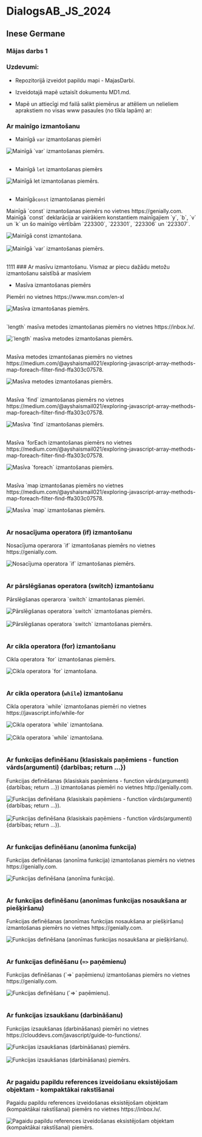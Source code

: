 <!-- Attēlus var pievienot no onedrive bez saglabāšanas datorā. Tikai nedrīkst mainīt vietu (onedrive mapi, tās atrašanās vietu). Obligāti jāsaglabā attēla atrašanās vietas/ ceļa adrese -->
# DialogsAB_JS_2024
## Inese Germane
### Mājas darbs 1
### Uzdevumi:
* Repozitorijā izveidot papildu mapi - MajasDarbi.

* Izveidotajā mapē uztaisīt dokumentu MD1.md.

* Mapē un attiecīgi md failā salikt piemērus ar attēliem un nelieliem aprakstiem no visas www pasaules (no tīkla lapām) ar:

### Ar mainīgo izmantošanu
* Mainīgā `var` izmantošanas piemēri

<picture>
<img src="https://raw.githubusercontent.com/Inese24/DialogsAB_JS_2024/main/MajasDarbi/Images/MajasDarbi_01/mainigais_var.png" alt="Mainīgā `var` izmantošanas piemērs." /> 
</picture>
<br>
<br>

* Mainīgā `let` izmantošanas piemērs
<picture>
<img src="https://raw.githubusercontent.com/Inese24/DialogsAB_JS_2024/main/MajasDarbi/Images/MajasDarbi_01/let1.png" alt="Mainīgā let izmantošanas piemērs." />
</picture>
<br>
<br>

* Mainīgā`const` izmantošanas piemēri
<p> Mainīgā `const` izmantošanas piemērs no vietnes https://genially.com. <br>
Mainīgā `const` deklarācija ar vairākiem konstantiem mainīgajiem `y`, `b`, `v` un `k` un šo mainīgo vērtībām `223300`, `223301`, `223306` un `223307`.   </p>
<picture>
<img src="https://raw.githubusercontent.com/Inese24/DialogsAB_JS_2024/main/MajasDarbi/Images/MajasDarbi_01/main%C4%ABgais_const_(number).png" alt="Mainīgā const izmantošana." />
</picture>
<br>
<br>
 <picture>
<img src="https://raw.githubusercontent.com/Inese24/DialogsAB_JS_2024/main/MajasDarbi/Images/MajasDarbi_01/const_1.png" alt="Mainīgā `var` izmantošanas piemērs." /> 
</picture>
<br>
<br>

1111  ### Ar masīvu izmantošanu. Vismaz ar piecu dažādu metožu izmantošanu saistībā ar masīviem
* Masīva izmantošanas piemērs
<p> Piemēri no vietnes https://www.msn.com/en-xl </p>
<picture>
<img alt= "Masīva izmantošanas piemērs." src="https://raw.githubusercontent.com/Inese24/DialogsAB_JS_2024/53441c98b54b54f931815dbd057b4ee93d6757b8/MajasDarbi/Images/MajasDarbi_01/masivi1.png">
</picture>
<br>
<br>
<p> `length` masīva metodes izmantošanas piemērs no vietnes https://inbox.lv/. </p>
<picture>
<img src="https://raw.githubusercontent.com/Inese24/DialogsAB_JS_2024/main/MajasDarbi/Images/MajasDarbi_01/masivs_length.png" alt="`length` masīva metodes izmantošanas piemērs." /> 
</picture>
<br>
<br>
<p> Masīva metodes izmantošanas piemērs no vietnes https://medium.com/@ayshaismail021/exploring-javascript-array-methods-map-foreach-filter-find-ffa303c07578. </p>
<picture>
<img src="https://raw.githubusercontent.com/Inese24/DialogsAB_JS_2024/main/MajasDarbi/Images/MajasDarbi_01/masivs_2.png" alt="Masīva metodes izmantošanas piemērs." /> 
</picture>
<br>
<br>
<p>Masīva `find` izmantošanas piemērs no vietnes https://medium.com/@ayshaismail021/exploring-javascript-array-methods-map-foreach-filter-find-ffa303c07578. </p>
<picture>
<img src="https://raw.githubusercontent.com/Inese24/DialogsAB_JS_2024/main/MajasDarbi/Images/MajasDarbi_01/masivs_4.png" alt="Masīva `find` izmantošanas piemērs." /> 
</picture>
<br>
<br>
<p> Masīva `forEach izmantošanas piemērs no vietnes https://medium.com/@ayshaismail021/exploring-javascript-array-methods-map-foreach-filter-find-ffa303c07578. </p>
<picture>
<img src="https://raw.githubusercontent.com/Inese24/DialogsAB_JS_2024/main/MajasDarbi/Images/MajasDarbi_01/masivs_5.png" alt="Masīva `foreach` izmantošanas piemērs." /> 
</picture>
<br>
<br>

<p> Masīva `map izmantošanas piemērs no vietnes https://medium.com/@ayshaismail021/exploring-javascript-array-methods-map-foreach-filter-find-ffa303c07578. </p>
<picture>
<img src="https://github.com/Inese24/DialogsAB_JS_2024/blob/main/MajasDarbi/Images/MajasDarbi_01/masivs_map.png?raw=true" alt="Masīva `map` izmantošanas piemērs." /> 
</picture>
<br>
<br>

### Ar nosacījuma operatora (if) izmantošanu
<p> Nosacījuma operarora `if` izmantošanas piemērs no vietnes https://genially.com. </p>
<picture>
<img src="https://raw.githubusercontent.com/Inese24/DialogsAB_JS_2024/main/MajasDarbi/Images/MajasDarbi_01/nosac%C4%ABjuma%20operators_if_1.png" alt="Nosacījuma operatora `if` izmantošanas piemērs." /> 
</picture>
<br>
<br>

### Ar pārslēgšanas operatora (switch) izmantošanu
<p> Pārslēgšanas operarora `switch` izmantošanas piemēri. </p>
<picture>
<img src="https://raw.githubusercontent.com/Inese24/DialogsAB_JS_2024/main/MajasDarbi/Images/MajasDarbi_01/switch.png" alt="Pārslēgšanas operatora `switch` izmantošanas piemērs." /> 
</picture>
<br>
<br>
<picture>
<img src="https://raw.githubusercontent.com/Inese24/DialogsAB_JS_2024/main/MajasDarbi/Images/MajasDarbi_01/p%C4%81rsl%C4%93g%C5%A1anas%20operators_switch%20.png" alt="Pārslēgšanas operatora `switch` izmantošanas piemērs." /> 
</picture>
<br>
<br>

### Ar cikla operatora (for) izmantošanu
<p> Cikla operatora `for` izmantošanas piemērs. </p>
<picture>
<img src="https://raw.githubusercontent.com/Inese24/DialogsAB_JS_2024/main/MajasDarbi/Images/MajasDarbi_01/cikla%20operators_for2.png" alt="Cikla operatora `for` izmantošana." /> 
</picture>
<br>
<br>

### Ar cikla operatora (`while`) izmantošanu
<p> Cikla operatora `while` izmantošanas piemēri no vietnes https://javascript.info/while-for  </p>
<picture>
<img src="https://raw.githubusercontent.com/Inese24/DialogsAB_JS_2024/main/MajasDarbi/Images/MajasDarbi_01/cikla%20operators_while.png" alt="Cikla operatora `while` izmantošana." /> 
</picture>
<br>
<br>
<picture>
<img src="https://raw.githubusercontent.com/Inese24/DialogsAB_JS_2024/main/MajasDarbi/Images/MajasDarbi_01/cikla%20operators_while_1.png" alt="Cikla operatora `while` izmantošana." /> 
</picture>
<br>
<br>

### Ar funkcijas definēšanu (klasiskais paņēmiens - function vārds(argumenti) {darbības; return ...})
<p> Funkcijas definēšanas (klasiskais paņēmiens - function vārds(argumenti) {darbības; return ...}) izmantošanas piemēri no vietnes http://genially.com. </p>
<picture>
<img src="https://raw.githubusercontent.com/Inese24/DialogsAB_JS_2024/main/MajasDarbi/Images/MajasDarbi_01/function_return_1.png" alt="Funkcijas definēšana (klasiskais paņēmiens - function vārds(argumenti) {darbības; return ...})." /> 
</picture>
<br>
<br>
<picture>
<img src="https://raw.githubusercontent.com/Inese24/DialogsAB_JS_2024/main/MajasDarbi/Images/MajasDarbi_01/function_return.png" alt="Funkcijas definēšana (klasiskais paņēmiens - function vārds(argumenti) {darbības; return ...})." /> 
</picture>
<br>
<br>

### Ar funkcijas definēšanu (anonīma funkcija)
<p> Funkcijas definēšanas (anonīma funkcija) izmantošanas piemērs no vietnes https://genially.com. </p>
<picture>
<img src="https://raw.githubusercontent.com/Inese24/DialogsAB_JS_2024/main/MajasDarbi/Images/MajasDarbi_01/anon%C4%ABma%20funkcija4.png" alt="Funkcijas definēšana (anonīma funkcija)." /> 
</picture>
<br>
<br>

### Ar funkcijas definēšanu (anonīmas funkcijas nosaukšana ar piešķiršanu)
<p> Funkcijas definēšanas (anonīmas funkcijas nosaukšana ar piešķiršanu) izmantošanas piemērs no vietnes https://genially.com. </p>
<picture>
<img src="https://raw.githubusercontent.com/Inese24/DialogsAB_JS_2024/main/MajasDarbi/Images/MajasDarbi_01/funkcijas%20defin%C4%93%C5%A1ana%20un%20pie%C5%A1%C4%B7ir%C5%A1ana.jpg" alt="Funkcijas definēšana (anonīmas funkcijas nosaukšana ar piešķiršanu)." /> 
</picture>
<br>
<br>

### Ar funkcijas definēšanu (`=>` paņēmienu)
<p> Funkcijas definēšanas (`=>` paņēmienu) izmantošanas piemērs no vietnes https://genially.com.  </p>
<picture>
<img src="https://raw.githubusercontent.com/Inese24/DialogsAB_JS_2024/main/MajasDarbi/Images/MajasDarbi_01/funkcijas%20defin%C4%93%C5%A1ana%20ar.png" alt="Funkcijas definēšanu (`=>` paņēmienu). " /> 
</picture>
<br>
<br>

### Ar funkcijas izsaukšanu (darbināšanu)
<p> Funkcijas izsaukšanas (darbināšanas) piemēri no vietnes https://clouddevs.com/javascript/guide-to-functions/.  </p>
<picture>
<img src="https://raw.githubusercontent.com/Inese24/DialogsAB_JS_2024/main/MajasDarbi/Images/MajasDarbi_01/funkcijas_izsauksana_darbinasana.png" alt="Funkcijas izsaukšanas (darbināšanas) piemērs. " /> 
</picture>
<br>
<br>
<picture>
<img src="https://raw.githubusercontent.com/Inese24/DialogsAB_JS_2024/main/MajasDarbi/Images/MajasDarbi_01/funkcijas_izsauksana_darbinasana_1.png" alt="Funkcijas izsaukšanas (darbināšanas) piemērs. " /> 
</picture>
<br>
<br>

### Ar pagaidu papildu references izveidošanu eksistējošam objektam - kompaktākai rakstīšanai
<p> Pagaidu papildu references izveidošanas eksistējošam objektam (kompaktākai rakstīšanai) piemērs no vietnes https://inbox.lv/.  </p>
<picture>
<img src="https://raw.githubusercontent.com/Inese24/DialogsAB_JS_2024/main/MajasDarbi/Images/MajasDarbi_01/papildu%20references%20izveidosana%20eksistejosam%20objektam.png" alt="Pagaidu papildu references izveidošanas eksistējošam objektam (kompaktākai rakstīšanai) piemērs. " /> 
</picture>